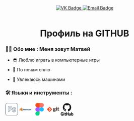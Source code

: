 <div id="badges" align="center"> 
    <a href="https://vk.com/id368699839">
        <img src="https://img.shields.io/badge/VK-blue?style-for-the-badge&logo=VK&logoColor-white" alt="VK Badge"/> 
    </a> 
    <a href="https://mail.google.com/mail/u/0/#inbox">  
        <img src="https://img.shields.io/badge/EMAIL-red?style-for-the-badge&logo=Gmail&logoColor-white" alt="Email Badge"/> 
    </a> 
</div>


<div id="viewprof" align="center"> 
    <img src="https://komarev.com/ghpvc/?username=Motyanich&style-flat-square&color=blue" alt=""/> 
</div>

<div id="heythere" align="center"> 
    <h1>Профиль на GITHUB</h1> 
</div>

### :man_technologist: Обо мне : Меня зовут Матвей

- :sunglasses: Люблю играть в компьютерные игры

- :see_no_evil: По ночам сплю

- :red_car: Увлекаюсь машинами

### :hammer_and_wrench: Языки и инструменты : 

<div>  
    <img src="https://github.com/devicons/devicon/blob/master/icons/photoshop/photoshop-line.svg" width="40" height="40"/>  
    <img src="https://github.com/devicons/devicon/blob/master/icons/blender/blender-original-wordmark.svg" width="40" height="40"/>  
    <img src="https://github.com/devicons/devicon/blob/master/icons/figma/figma-original.svg" width="40" height="40"/>  
    <img src="https://github.com/devicons/devicon/blob/master/icons/git/git-original-wordmark.svg" width="40" height="40"/>  
    <img src="https://github.com/devicons/devicon/blob/master/icons/github/github-original-wordmark.svg" width="40" height="40"/>  
</div> 

